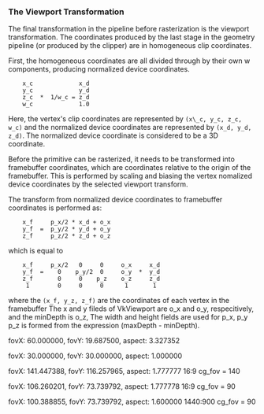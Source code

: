 
### The Viewport Transformation

The final transformation in the pipeline before rasterization is the
viewport transformation. The coordinates produced by the last stage
in the geometry pipeline (or produced by the clipper) are in
homogeneous clip coordinates.

First, the homogeneous coordinates are all divided through by their
own w components, producing normalized device coordinates.
```
    x_c             x_d
    y_c             y_d
    z_c  *  1/w_c = z_d 
    w_c             1.0
```
Here, the vertex's clip coordinates are represented by `(x\_c, y_c, z_c, w_c)`
and the normalized device coordinates are represented by `(x_d, y_d, z_d)`.
The normalized device coordinate is considered to be a 3D coordinate.

Before the primitive can be rasterized, it needs to be transformed into
framebuffer coordinates, which are coordinates relative to the origin of the
framebuffer. This is performed by scaling and biasing the vertex nomalized
device coordinates by the selected viewport transform.

The transform from normalized device coordinates to framebuffer coordinates
is performed as:

```
    x_f     p_x/2 * x_d + o_x
    y_f  =  p_y/2 * y_d + o_y
    z_f     p_z/2 * z_d + o_z
```
which is equal to
```
    x_f     p_x/2   0     0     o_x     x_d
    y_f  =    0    p_y/2  0     o_y  *  y_d
    z_f       0     0    p_z    o_z     z_d
     1        0     0     0      1       1 
```
where the `(x_f, y_z, z_f)` are the coordinates of each vertex in the framebuffer
The x and y fileds of VkViewport are o\_x and o\_y, respecitively, 
and the minDepth is o\_z, The width and height fields are used for p\_x, p\_y
p\_z is formed from the expression (maxDepth - minDepth).


fovX: 60.000000, fovY: 19.687500, aspect: 3.327352

fovX: 30.000000, fovY: 30.000000, aspect: 1.000000

fovX: 141.447388, fovY: 116.257965, aspect: 1.777777    16:9  cg\_fov = 140

fovX: 106.260201, fovY: 73.739792, aspect: 1.777778     16:9  cg\_fov = 90

fovX: 100.388855, fovY: 73.739792, aspect: 1.600000     1440:900 cg\_fov = 90
